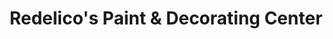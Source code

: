 ---
title: "Redelico's Paint & Decorating Center"
url: /somerville/redelicos-paint-und-decorating-center/
shop: Farben
---